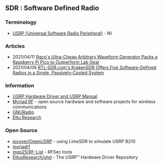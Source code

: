 ## SDR : Software Defined Radio

### Terminology
- [USRP (Universal Software Radio Peripheral)](https://en.wikipedia.org/wiki/Universal_Software_Radio_Peripheral) - NI


### Articles
- 2021/04/11 [Rgco's Ultra-Cheap Arbitrary Waveform Generator Packs a Raspberry Pi Pico to Outperform Lab Gear](https://www.hackster.io/news/rgco-s-ultra-cheap-arbitrary-waveform-generator-packs-a-raspberry-pi-pico-to-outperform-lab-gear-c8d0c430c0a5)
- 2021/04/06 [RTL-SDR.com's KrakenSDR Offers Five Software-Defined Radios in a Single, Passively-Cooled System](https://www.hackster.io/news/rtl-sdr-com-s-krakensdr-offers-five-software-defined-radios-in-a-single-passively-cooled-system-2a6c51ed2b4a)


### Information
- [USRP Hardware Driver and USRP Manual](https://files.ettus.com/manual/index.html)
- [Myriad RF](https://myriadrf.org/) - open source hardware and software projects for wireless communications
- [GNURadio](https://www.gnuradio.org/) 
- [Ettu Research](http://www.ettusresearch.com/)


### Open Source
- [jocover/OpenUSRP](https://github.com/jocover/OpenUSRP) - using LimeSDR to simulate USRP B210
- [myriadrf](https://github.com/myriadrf) 
- [mgp25/RF-List](https://github.com/mgp25/RF-List) - RFSec tools
- [EttusResearch/uhd](https://github.com/EttusResearch/uhd) - The USRP™ Hardware Driver Repository

